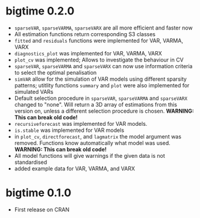 # bigtime 0.2.0

* `sparseVAR`, `sparseVARMA`, `sparseVARX` are all more efficient and faster now
* All estimation functions return corresponding S3 classes
* `fitted` and `residuals` functions were implemented for VAR, VARMA, VARX 
* `diagnostics_plot` was implemented for VAR, VARMA, VARX
* `plot_cv` was implemented; Allows to investigate the behaviour in CV 
* `sparseVAR`, `sparseVARMA` and `sparseVARX` can now use information criteria to select the optimal penalisation
* `simVAR` allow for the simulation of VAR models using different sparsity patterns; utitlity functions `summary` and `plot` were also implemented for simulated VARs
* Default selection procedure in `sparseVAR`, `sparseVARMA` and `sparseVARX` changed to "none". Will return a 3D array of estimations from this version on, unless a different selection procedure is chosen. **WARNING: This can break old code!**
* `recursiveforecast` was implemented for VAR models. 
* `is.stable` was implemented for VAR models
* in `plot_cv`, `directforecast`, and `lagmatrix` the model argument was removed. Functions know  automatically what model was used. **WARNING: This can break old code!** 
* All model functions will give warnings if the given data is not standardised
* added example data for VAR, VARMA, and VARX

# bigtime 0.1.0

* First release on CRAN
